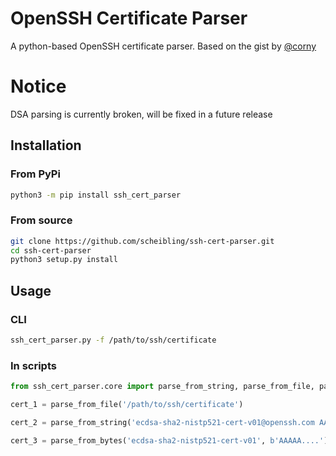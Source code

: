 # OpenSSH Certificate Parser
A python-based OpenSSH certificate parser. Based on the gist by [@corny](https://gist.github.com/corny/8264b74a130eb663dbf3d3f0fe0e0ec9)

# Notice
DSA parsing is currently broken, will be fixed in a future release

## Installation
### From PyPi
```bash
python3 -m pip install ssh_cert_parser
```

### From source
```bash
git clone https://github.com/scheibling/ssh-cert-parser.git
cd ssh-cert-parser
python3 setup.py install
```

## Usage
### CLI
```bash
ssh_cert_parser.py -f /path/to/ssh/certificate
```

### In scripts
```python
from ssh_cert_parser.core import parse_from_string, parse_from_file, parse_from_bytes

cert_1 = parse_from_file('/path/to/ssh/certificate')

cert_2 = parse_from_string('ecdsa-sha2-nistp521-cert-v01@openssh.com AAAAA....')

cert_3 = parse_from_bytes('ecdsa-sha2-nistp521-cert-v01', b'AAAAA....')

```
